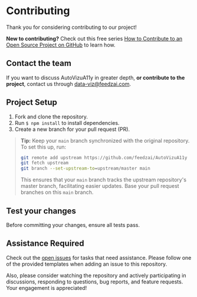 # Contributing

Thank you for considering contributing to our project!

**New to contributing?** Check out this free series [How to Contribute to an Open Source Project on GitHub][egghead] to learn how.

## Contact the team

If you want to discuss AutoVizuA11y in greater depth, **or contribute to the project**, contact us through [data-viz@feedzai.com](mailto:data-viz@feedzai.com).

## Project Setup

1. Fork and clone the repository.
2. Run `$ npm install` to install dependencies.
3. Create a new branch for your pull request (PR).

> **Tip:** Keep your `main` branch synchronized with the original repository. To set this up, run:
>
> ```bash
> git remote add upstream https://github.com/feedzai/AutoVizuA11y
> git fetch upstream
> git branch --set-upstream-to=upstream/master main
> ```
>
> This ensures that your `main` branch tracks the upstream repository's master branch, facilitating easier updates. Base your pull request branches on this `main` branch.

## Test your changes

Before committing your changes, ensure all tests pass.

## Assistance Required

Check out the [open issues][issues] for tasks that need assistance. Please follow one of the provided templates when adding an issue to this repository.

Also, please consider watching the repository and actively participating in discussions, responding to questions, bug reports, and feature requests. Your engagement is appreciated!

<!-- prettier-ignore-start -->
[egghead]: https://egghead.io/courses/how-to-contribute-to-an-open-source-project-on-github
[issues]: https://github.com/feedzai/AutoVizuA11y/issues
<!-- prettier-ignore-end -->
